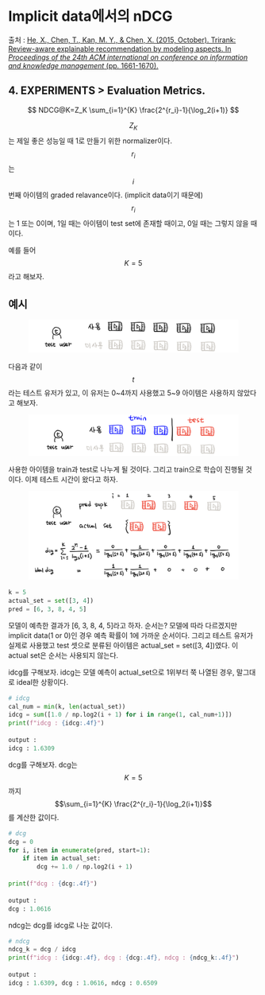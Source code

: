 # Implicit data에서의 nDCG

출처 : [He, X., Chen, T., Kan, M. Y., & Chen, X. (2015, October). Trirank: Review-aware explainable recommendation by modeling aspects. In _Proceedings of the 24th ACM international on conference on information and knowledge management_ (pp. 1661-1670).](https://dl.acm.org/doi/pdf/10.1145/2806416.2806504)

## 4. EXPERIMENTS > Evaluation Metrics.

$$
NDCG@K=Z_K \sum_{i=1}^{K} \frac{2^{r_i}-1}{\log_2(i+1)}
$$

$$Z_K$$는 제일 좋은 성능일 때 1로 만들기 위한 normalizer이다. $$r_i$$는 $$i$$번째 아이템의 graded relavance이다. (implicit data이기 때문에) $$r_i$$는 1 또는 0이며, 1일 때는 아이템이 test set에 존재할 때이고, 0일 때는 그렇지 않을 때이다.

예를 들어 $$K=5$$라고 해보자.

## 예시

<figure><img src="../.gitbook/assets/image (2).png" alt=""><figcaption></figcaption></figure>

다음과 같이 $$t$$라는 테스트 유저가 있고, 이 유저는 0\~4까지 사용했고 5\~9 아이템은 사용하지 않았다고 해보자.



<figure><img src="../.gitbook/assets/image (17).png" alt=""><figcaption></figcaption></figure>

사용한 아이템을 train과 test로 나누게 될 것이다. 그리고 train으로 학습이 진행될 것이다. 이제 테스트 시간이 왔다고 하자.

<figure><img src="../.gitbook/assets/image (7).png" alt=""><figcaption></figcaption></figure>

```python
k = 5
actual_set = set([3, 4])
pred = [6, 3, 8, 4, 5]
```

모델이 예측한 결과가 \[6, 3, 8, 4, 5]라고 하자. 순서는? 모델에 따라 다르겠지만 implicit data(1 or 0)인 경우 예측 확률이 1에 가까운 순서이다. 그리고 테스트 유저가 실제로 사용했고 test 셋으로 분류된 아이템은 actual\_set = set(\[3, 4])였다. 이 actual set은 순서는 사용되지 않는다.



idcg를 구해보자. idcg는 모델 예측이 actual\_set으로 1위부터 쭉 나열된 경우, 말그대로 ideal한 상황이다.

```python
# idcg
cal_num = min(k, len(actual_set))
idcg = sum([1.0 / np.log2(i + 1) for i in range(1, cal_num+1)])
print(f"idcg : {idcg:.4f}")

output : 
idcg : 1.6309
```

dcg를 구해보자. dcg는 $$K=5$$까지 $$\sum_{i=1}^{K} \frac{2^{r_i}-1}{\log_2(i+1)}$$를 계산한 값이다.

```python
# dcg
dcg = 0
for i, item in enumerate(pred, start=1):
    if item in actual_set:
        dcg += 1.0 / np.log2(i + 1)

print(f"dcg : {dcg:.4f}")

output : 
dcg : 1.0616
```

ndcg는 dcg를 idcg로 나눈 값이다.

```python
# ndcg
ndcg_k = dcg / idcg
print(f"idcg : {idcg:.4f}, dcg : {dcg:.4f}, ndcg : {ndcg_k:.4f}")

output : 
idcg : 1.6309, dcg : 1.0616, ndcg : 0.6509
```
